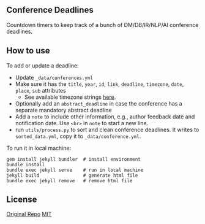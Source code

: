 ## Conference Deadlines

Countdown timers to keep track of a bunch of DM/DB/IR/NLP/AI conference deadlines.

## How to use
To add or update a deadline:
- Update `_data/conferences.yml`
- Make sure it has the `title`, `year`, `id`, `link`, `deadline`, `timezone`, `date`, `place`, `sub` attributes
    + See available timezone strings [here](https://momentjs.com/timezone/).
- Optionally add an `abstract_deadline` in case the conference has a separate mandatory abstract deadline
- Add a `note` to include other information, e.g., author feedback date and notification date. Use `<br>` in `note` to start a new line. 
- run `utils/process.py` to sort and clean conference deadlines. It writes to `sorted_data.yml`, copy it to `_data/conference.yml`. 

To run it in local machine:

```
gem install jekyll bundler  # install environment
bundle install
bundle exec jekyll serve    # run in local machine
jekyll build                # generate html file
bundle exec jekyll remove   # remove html file
```

## License

[Original Repo][2]
[MIT][1]

[1]: https://abhshkdz.mit-license.org/
[2]: https://github.com/abhshkdz/ai-deadlines